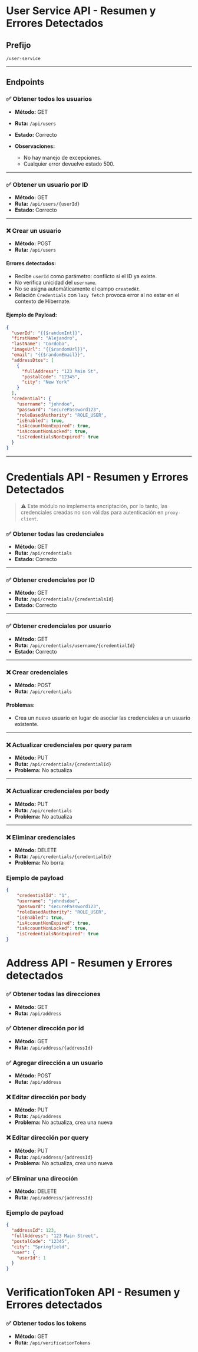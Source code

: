 # User Service API - Resumen y Errores Detectados

## Prefijo

`/user-service`

---

## Endpoints

### ✅ Obtener todos los usuarios

* **Método:** GET
* **Ruta:** `/api/users`
* **Estado:** Correcto
* **Observaciones:**

  * No hay manejo de excepciones.
  * Cualquier error devuelve estado 500.

---

### ✅ Obtener un usuario por ID

* **Método:** GET
* **Ruta:** `/api/users/{userId}`
* **Estado:** Correcto

---

### ❌ Crear un usuario

* **Método:** POST
* **Ruta:** `/api/users`

#### Errores detectados:

* Recibe `userId` como parámetro: conflicto si el ID ya existe.
* No verifica unicidad del `username`.
* No se asigna automáticamente el campo `createdAt`.
* Relación `Credentials` con `lazy fetch` provoca error al no estar en el contexto de Hibernate.

#### Ejemplo de Payload:

```json
{
  "userId": "{{$randomInt}}",
  "firstName": "Alejandro",
  "lastName": "Cordoba",
  "imageUrl": "{{$randomUrl}}",
  "email": "{{$randomEmail}}",
  "addressDtos": [
    {
      "fullAddress": "123 Main St",
      "postalCode": "12345",
      "city": "New York"
    }
  ],
  "credential": {
    "username": "johndoe",
    "password": "securePassword123",
    "roleBasedAuthority": "ROLE_USER",
    "isEnabled": true,
    "isAccountNonExpired": true,
    "isAccountNonLocked": true,
    "isCredentialsNonExpired": true
  }
}
```

---

# Credentials API - Resumen y Errores Detectados

> ⚠️ Este módulo no implementa encriptación, por lo tanto, las credenciales creadas no son válidas para autenticación en `proxy-client`.

### ✅ Obtener todas las credenciales

* **Método:** GET
* **Ruta:** `/api/credentials`
* **Estado:** Correcto

---

### ✅ Obtener credenciales por ID

* **Método:** GET
* **Ruta:** `/api/credentials/{credentialsId}`
* **Estado:** Correcto

---

### ✅ Obtener credenciales por usuario

* **Método:** GET
* **Ruta:** `/api/credentials/username/{credentialId}`
* **Estado:** Correcto

---

### ❌ Crear credenciales

* **Método:** POST
* **Ruta:** `/api/credentials`

#### Problemas:

* Crea un nuevo usuario en lugar de asociar las credenciales a un usuario existente.

---

### ❌ Actualizar credenciales por query param

* **Método:** PUT
* **Ruta:** `/api/credentials/{credentialId}`
* **Problema:** No actualiza

---

### ❌ Actualizar credenciales por body

* **Método:** PUT
* **Ruta:** `/api/credentials`
* **Problema:** No actualiza

---

### ❌ Eliminar credenciales

* **Método:** DELETE
* **Ruta:** `/api/credentials/{credentialId}`
* **Problema:** No borra


### Ejemplo de payload

```json
{
    "credentialId": "1",
    "username": "johndsdoe",
    "password": "securePassword123",
    "roleBasedAuthority": "ROLE_USER",
    "isEnabled": true,
    "isAccountNonExpired": true,
    "isAccountNonLocked": true,
    "isCredentialsNonExpired": true
}
```

# Address API - Resumen y Errores detectados

### ✅ Obtener todas las direcciones

* **Método:** GET
* **Ruta:** `/api/address`


### ✅ Obtener dirección por id

* **Método:** GET
* **Ruta:** `/api/address/{addressId}`

### ✅ Agregar dirección a un usuario

* **Método:** POST
* **Ruta:** `/api/address`


### ❌ Editar dirección por body

* **Método:** PUT
* **Ruta:** `/api/address`
* **Problema:** No actualiza, crea una nueva

### ❌ Editar dirección por query

* **Método:** PUT
* **Ruta:** `/api/address/{addressId}`
* **Problema:** No actualiza, crea uno nueva


### ✅ Eliminar una dirección

* **Método:** DELETE
* **Ruta:** `/api/address/{addressId}`

### Ejemplo de payload

```json
{
  "addressId": 123,
  "fullAddress": "123 Main Street",
  "postalCode": "12345",
  "city": "Springfield",
  "user": {
    "userId": 1
  }
}
```

# VerificationToken API - Resumen y Errores detectados



### ✅ Obtener todos los tokens

* **Método:** GET
* **Ruta:** `/api/verificationTokens`


